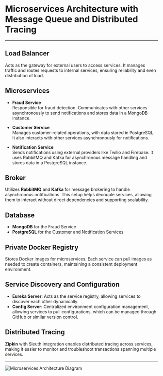 # Microservices Architecture with Message Queue and Distributed Tracing

---

## Load Balancer
Acts as the gateway for external users to access services. It manages traffic and routes requests to internal services, ensuring reliability and even distribution of load.

## Microservices

- **Fraud Service**  
  Responsible for fraud detection. Communicates with other services asynchronously to send notifications and stores data in a MongoDB instance.

- **Customer Service**  
  Manages customer-related operations, with data stored in PostgreSQL. It also interacts with other services asynchronously for notifications.

- **Notification Service**  
  Sends notifications using external providers like Twilio and Firebase. It uses RabbitMQ and Kafka for asynchronous message handling and stores data in a PostgreSQL instance.

## Broker

Utilizes **RabbitMQ** and **Kafka** for message brokering to handle asynchronous notifications. This setup helps decouple services, allowing them to interact without direct dependencies and supporting scalability.

## Database

- **MongoDB** for the Fraud Service
- **PostgreSQL** for the Customer and Notification Services

## Private Docker Registry

Stores Docker images for microservices. Each service can pull images as needed to create containers, maintaining a consistent deployment environment.

## Service Discovery and Configuration

- **Eureka Server**: Acts as the service registry, allowing services to discover each other dynamically.
- **Config Server**: Centralized environment configuration management, allowing services to pull configurations, which can be managed through GitHub or similar version control.

## Distributed Tracing

**Zipkin** with Sleuth integration enables distributed tracing across services, making it easier to monitor and troubleshoot transactions spanning multiple services.

---

![Microservices Architecture Diagram](https://github.com/user-attachments/assets/90060b93-b261-4a14-8e04-cb9854f86515)
